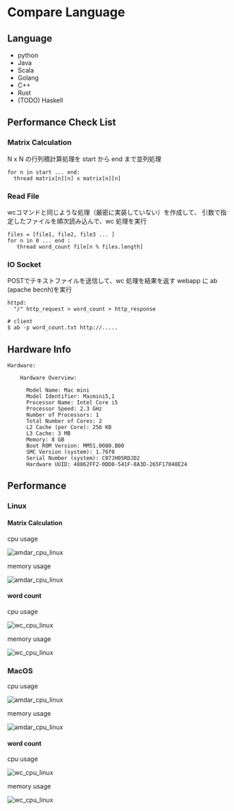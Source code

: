 # Compare Language


## Language

* python
* Java
* Scala
* Golang
* C++
* Rust
* (TODO) Haskell

## Performance Check List

### Matrix Calculation

N x N の行列積計算処理を start から end まで並列処理

```
for n in start ... end:
  thread matrix[n][n] x matrix[n][n]
```

### Read File

wcコマンドと同じような処理（厳密に実装していない）を作成して、
引数で指定したファイルを順次読み込んで、wc 処理を実行

```
files = [file1, file2, file3 ... ]
for n in 0 ... end :
   thread word_count file[n % files.length]
```

### IO Socket

POSTでテキストファイルを送信して、wc 処理を結果を返す
webapp に ab (apache becnh)を実行

```
httpd:
  "/" http_request > word_count > http_response
```

```
# client
$ ab -p word_count.txt http://.....
```

## Hardware Info

```
Hardware:

    Hardware Overview:

      Model Name: Mac mini
      Model Identifier: Macmini5,1
      Processor Name: Intel Core i5
      Processor Speed: 2.3 GHz
      Number of Processors: 1
      Total Number of Cores: 2
      L2 Cache (per Core): 256 KB
      L3 Cache: 3 MB
      Memory: 8 GB
      Boot ROM Version: MM51.0080.B00
      SMC Version (system): 1.76f0
      Serial Number (system): C07JH05RDJD2
      Hardware UUID: 48862FF2-0DD0-541F-8A3D-265F17048E24
```

## Performance

### Linux

#### Matrix Calculation

cpu usage

![amdar_cpu_linux](result/amdar_cpu_linux.png)


memory usage

![amdar_cpu_linux](result/amdar_mem_linux.png)

#### word count

cpu usage

![wc_cpu_linux](result/wc_cpu_linux.png)


memory usage

![wc_cpu_linux](result/wc_mem_linux.png)


### MacOS

cpu usage

![amdar_cpu_linux](result/amdar_cpu_darwin.png)


memory usage

![amdar_cpu_linux](result/amdar_mem_darwin.png)

#### word count

cpu usage

![wc_cpu_linux](result/wc_cpu_darwin.png)


memory usage

![wc_cpu_linux](result/wc_mem_darwin.png)
